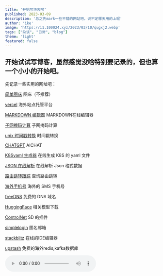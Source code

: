 ```yaml
---
title: '开始写博客啦'
published: 2023-03-09
description: '总之先mark一些不错的网站吧，说不定哪天用的上呢'
author: 'ike'
image: 'https://i1.100024.xyz/2023/03/10/qugxj2.webp'
tags: ["杂谈", "日常", "blog"]
theme: 'light'
featured: false
---
```


## 开始试试写博客，虽然感觉没啥特别要记录的，但也算一个小小的开始吧。

先记录一些实用的网址吧：  

[简单图床](https://png.cm/)  图床（不推荐）

[vercel](https://vercel.com/) 海外站点托管平台

[MARKDOWN 编辑器](https://markdown.lovejade.cn/) MARKDOWN在线编辑器

[子网掩码计算](https://www.sojson.com/convert/subnetmask.html) 子网掩码计算

[unix 时间戳转换](https://tool.lu/timestamp/) 时间戳转换

[CHATGPT](https://ai.com) AICHAT

[K8Syaml 生成器](https://k8syaml.com/) 在线生成 K8S 的 yaml 文件

[JSON 在线解析](https://www.json.cn/) 在线解析 Json 格式数据

[路由跳转跟踪](https://geotraceroute.com/) 查询路由跳转

[海外手机号](https://sms-activate.org/cn) 海外的 SMS 手机号

[freeDNS](https://freedns.afraid.org/subdomain/) 免费的 DNS 域名

[HuggingFace](https://huggingface.co/) 相关模型下载

[ControlNet](https://github.com/lllyasviel/ControlNet) SD 的插件

[simplelogin](https://app.simplelogin.io/dashboard/) 匿名邮箱

[stackblitz](https://stackblitz.com/) 在线的IDE编辑器

[upstash](https://console.upstash.com/kafka) 免费的海外redis,kafka数据库

<audio controls>
  <source src="http://music.163.com/song/media/outer/url?id=409872504.mp3" type="audio/mpeg">
  Your browser does not support the audio element.
</audio>